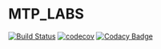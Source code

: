 # MTP_LABS
[![Build Status](https://travis-ci.org/Igor360/MTP_LABS.svg?branch=master)](https://travis-ci.org/Igor360/MTP_LABS)
[![codecov](https://codecov.io/gh/Igor360/MTP_LABS/branch/master/graph/badge.svg)](https://codecov.io/gh/Igor360/MTP_LABS)
[![Codacy Badge](https://api.codacy.com/project/badge/Grade/248f09539bc24d149c0b7e185eccbf61)](https://www.codacy.com/app/Igor360/MTP_LABS?utm_source=github.com&amp;utm_medium=referral&amp;utm_content=Igor360/MTP_LABS&amp;utm_campaign=Badge_Grade)

